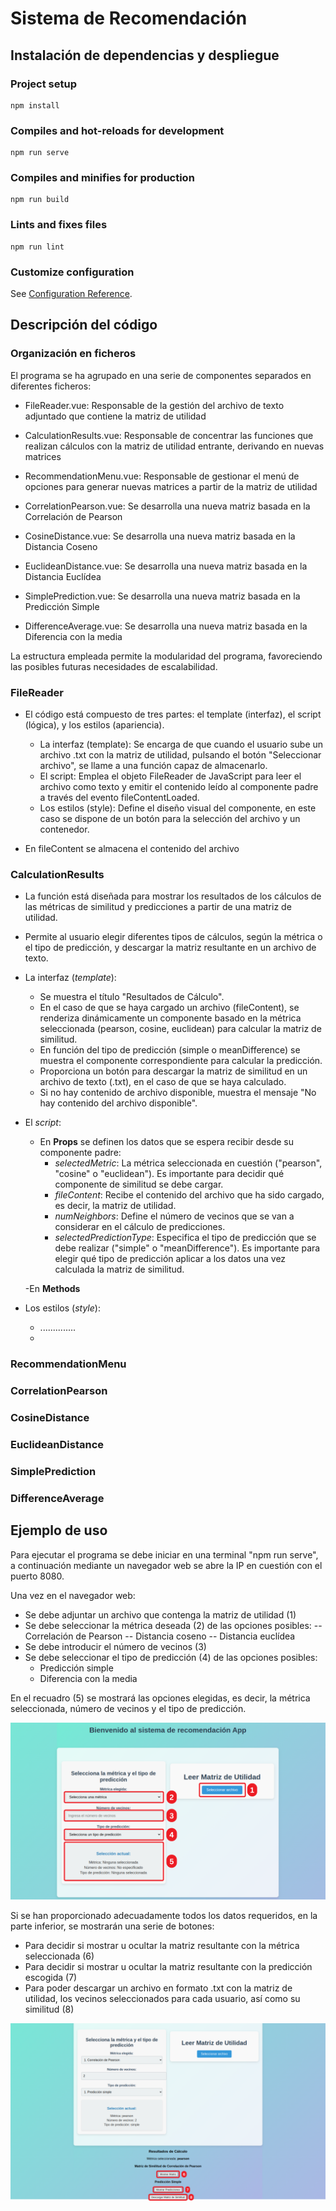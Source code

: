 # Sistema de Recomendación

## Instalación de dependencias y despliegue
### Project setup
```
npm install
```

### Compiles and hot-reloads for development
```
npm run serve
```

### Compiles and minifies for production
```
npm run build
```

### Lints and fixes files
```
npm run lint
```

### Customize configuration
See [Configuration Reference](https://cli.vuejs.org/config/).


## Descripción del código 
### Organización en ficheros
El programa se ha agrupado en una serie de componentes separados en diferentes ficheros:
- FileReader.vue: Responsable de la gestión del archivo de texto adjuntado que contiene la matriz de utilidad

- CalculationResults.vue: Responsable de concentrar las funciones que realizan cálculos con la matriz de utilidad entrante, derivando en nuevas matrices
- RecommendationMenu.vue: Responsable de gestionar el menú de opciones para generar nuevas matrices a partir de la matriz de utilidad
- CorrelationPearson.vue: Se desarrolla una nueva matriz basada en la Correlación de Pearson
- CosineDistance.vue: Se desarrolla una nueva matriz basada en la Distancia Coseno
- EuclideanDistance.vue: Se desarrolla una nueva matriz basada en la Distancia Euclídea
- SimplePrediction.vue: Se desarrolla una nueva matriz basada en la Predicción Simple
- DifferenceAverage.vue: Se desarrolla una nueva matriz basada en la Diferencia con la media
  
La estructura empleada permite la modularidad del programa, favoreciendo las posibles futuras necesidades de escalabilidad. 

### FileReader
- El código está compuesto de tres partes: el template (interfaz), el script (lógica), y los estilos (apariencia).
  - La interfaz (template): Se encarga de que cuando el usuario sube un archivo .txt con la matriz de utilidad, pulsando el botón "Seleccionar archivo", se llame a una función capaz de almacenarlo.
  - El script: Emplea el objeto FileReader de JavaScript para leer el archivo como texto y emitir el contenido leído al componente padre a través del evento fileContentLoaded.
  - Los estilos (style): Define el diseño visual del componente, en este caso se dispone de un botón para la selección del archivo y un contenedor.

- En fileContent se almacena el contenido del archivo


### CalculationResults
- La función está diseñada para mostrar los resultados de los cálculos de las métricas de similitud y predicciones a partir de una matriz de utilidad.
- Permite al usuario elegir diferentes tipos de cálculos, según la métrica o el tipo de predicción, y descargar la matriz resultante en un archivo de texto.

- La interfaz (*template*): 
  - Se muestra el título "Resultados de Cálculo".
  - En el caso de que se haya cargado un archivo (fileContent), se renderiza dinámicamente un componente basado en la métrica seleccionada (pearson, cosine, euclidean) para calcular la matriz de similitud.
  - En función del tipo de predicción (simple o meanDifference) se muestra el componente correspondiente para calcular la predicción.
  - Proporciona un botón para descargar la matriz de similitud en un archivo de texto (.txt), en el caso de que se haya calculado.
  - Si no hay contenido de archivo disponible, muestra el mensaje "No hay contenido del archivo disponible".

- El *script*:
  - En **Props** se definen los datos que se espera recibir desde su componente padre:
      - *selectedMetric*: La métrica seleccionada en cuestión ("pearson", "cosine" o "euclidean"). Es importante para decidir qué componente de similitud se debe cargar.
      - *fileContent*: Recibe el contenido del archivo que ha sido cargado, es decir, la matriz de utilidad.
      - *numNeighbors*: Define el número de vecinos que se van a considerar en el cálculo de predicciones.
      - *selectedPredictionType*: Especifica el tipo de predicción que se debe realizar ("simple" o "meanDifference"). Es importante para elegir qué tipo de predicción aplicar a los datos una vez calculada la matriz de similitud.
        
  -En **Methods**

- Los estilos (*style*):
  - ..............
  - 

### RecommendationMenu

### CorrelationPearson

### CosineDistance

### EuclideanDistance

### SimplePrediction

### DifferenceAverage


## Ejemplo de uso

Para ejecutar el programa se debe iniciar en una terminal "npm run serve", a continuación mediante un navegador web se abre la IP en cuestión con el puerto 8080.

Una vez en el navegador web:
- Se debe adjuntar un archivo que contenga la matriz de utilidad (1)
- Se debe seleccionar la métrica deseada (2) de las opciones posibles:
-- Correlación de Pearson
-- Distancia coseno
-- Distancia euclídea
- Se debe introducir el número de vecinos (3)
- Se debe seleccionar el tipo de predicción (4) de las opciones posibles:
  - Predicción simple
  - Diferencia con la media
  
En el recuadro (5) se mostrará las opciones elegidas, es decir, la métrica seleccionada, número de vecinos y el tipo de predicción.

![EjemploUso](/ejemplouso.png)

Si se han proporcionado adecuadamente todos los datos requeridos, en la parte inferior, se mostrarán una serie de botones:
- Para decidir si mostrar u ocultar la matriz resultante con la métrica seleccionada (6)
- Para decidir si mostrar u ocultar la matriz resultante con la predicción escogida (7)
- Para poder descargar un archivo en formato .txt con la matriz de utilidad, los vecinos seleccionados para cada usuario, así como su similitud (8)

![EjemploUso](/ejemplouso2.png)

